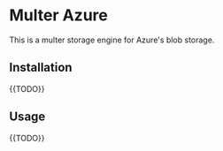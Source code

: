 # Multer Azure
This is a multer storage engine for Azure's blob storage.

## Installation
{{TODO}}

## Usage
{{TODO}}

